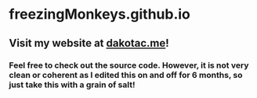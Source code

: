 # freezingMonkeys.github.io
## Visit my website at [dakotac.me](http://dakotac.me/)!
### Feel free to check out the source code. However, it is not very clean or coherent as I edited this on and off for 6 months, so just take this with a grain of salt!
